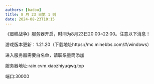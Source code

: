```yaml
---
authors: [badou]
title: 8 月 23 日第 1 则
date: 2024-08-23T10:15
---
```


《蛋糕战争》服务器开启，时间为8月23日20:00~22:00。注意以下消息！

游戏版本更新：1.21.20（下载地址https://mc.minebbs.com/#/windows）

进入服务器需要白名单，请联系量筒添加

服务器地址:rain.cvm.xiaozhiyuqwq.top

端口:30000
